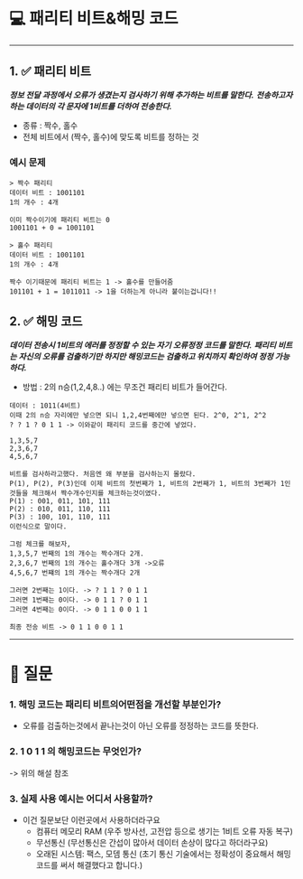 # 💻 패리티 비트&해밍 코드

---


## 1. ✅ 패리티 비트

***정보 전달 과정에서 오류가 생겼는지 검사하기 위해 추가하는 비트를 말한다.***
***전송하고자 하는 데이터의 각 문자에 1비트를 더하여 전송한다.***

- 종류 : 짝수, 홀수
- 전체 비트에서 (짝수, 홀수)에 맞도록 비트를 정하는 것

### 예시 문제

```
> 짝수 패리티
데이터 비트 : 1001101
1의 개수 : 4개

이미 짝수이기에 패리티 비트는 0 
1001101 + 0 = 1001101
```

```
> 홀수 패리티
데이터 비트 : 1001101
1의 개수 : 4개

짝수 이기때문에 패리티 비트는 1 -> 홀수를 만들어줌
101101 + 1 = 1011011 -> 1을 더하는게 아니라 붙이는겁니다!! 
```

## 2. ✅ 해밍 코드
***데이터 전송시 1비트의 에러를 정정할 수 있는 자기 오류정정 코드를 말한다.***
***패리티 비트는 자신의 오류를 검출하기만 하지만 해밍코드는 검출하고 위치까지 확인하여 정정 가능하다.***

- 방법 : 2의 n승(1,2,4,8..) 에는 무조건 패리티 비트가 들어간다.
```
데이터 : 1011(4비트)
이때 2의 n승 자리에만 넣으면 되니 1,2,4번째에만 넣으면 된다. 2^0, 2^1, 2^2
? ? 1 ? 0 1 1 -> 이와같이 패리티 코드를 중간에 넣었다.

1,3,5,7
2,3,6,7
4,5,6,7

비트를 검사하라고했다. 처음엔 왜 부분을 검사하는지 몰랐다. 
P(1), P(2), P(3)인데 이제 비트의 첫번째가 1, 비트의 2번째가 1, 비트의 3번째가 1인것들을 체크해서 짝수개수인지를 체크하는것이였다.
P(1) : 001, 011, 101, 111
P(2) : 010, 011, 110, 111
P(3) : 100, 101, 110, 111 
이런식으로 말이다.

그럼 체크를 해보자, 
1,3,5,7 번째의 1의 개수는 짝수개다 2개.
2,3,6,7 번째의 1의 개수는 홀수개다 3개 ->오류
4,5,6,7 번쨰의 1의 개수는 짝수개다 2개

그러면 2번째는 1이다. -> ? 1 1 ? 0 1 1
그러면 1번째는 0이다. -> 0 1 1 ? 0 1 1
그러면 4번째는 0이다. -> 0 1 1 0 0 1 1

최종 전송 비트 -> 0 1 1 0 0 1 1
```

---

# 🤔 질문

### 1. 해밍 코드는 패리티 비트의어떤점을 개선할 부분인가?
- 오류를 검출하는것에서 끝나는것이 아닌 오류를 정정하는 코드를 뜻한다.

### 2. 1 0 1 1 의 해밍코드는 무엇인가?
-> 위의 해설 참조

### 3. 실제 사용 예시는 어디서 사용할까?
- 이건 질문보단 이런곳에서 사용하더라구요
    - 컴퓨터 메모리 RAM (우주 방사선, 고전압 등으로 생기는 1비트 오류 자동 복구)
    - 무선통신 (무선통신은 간섭이 많아서 데이터 손상이 많다고 하더라구요)
    - 오래된 시스템: 팩스, 모뎀 통신 (초기 통신 기술에서는 정확성이 중요해서 해밍코드를 써서 해결했다고 합니다.)


